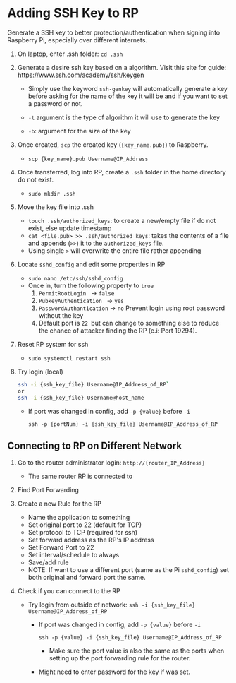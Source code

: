 # Adding SSH Key to RP

Generate a SSH key to better protection/authentication when signing into Raspberry Pi, especially over different internets. 

1. On laptop, enter .ssh folder: `cd .ssh`

2. Generate a desire ssh key based on a algorithm. Visit this site for guide: https://www.ssh.com/academy/ssh/keygen
   - Simply use the keyword `ssh-genkey` will automatically generate a key before asking for the name of the key it will be and if you want to set a password or not.

   - `-t` argument is the type of algorithm it will use to generate the key

   - `-b`: argument for the size of the key

     

3. Once created, `scp` the created key (`{key_name.pub}`) to Raspberry. 
   - `scp {key_name}.pub Username@IP_Address`

4. Once transferred, log into RP, create a `.ssh` folder in the home directory do not exist.
   - `sudo mkdir .ssh`

5. Move the key file into .ssh
   - `touch .ssh/authorized_keys`: to create a new/empty file if do not exist, else update timestamp
   - `cat <file.pub> >> .ssh/authorized_keys`: takes the contents of a file and appends (`>>`) it to the `authorized_keys` file.
   - Using single `>` will overwrite the entire file rather appending

6. Locate `sshd_config` and edit some properties in RP
   - `sudo nano /etc/ssh/sshd_config`
   - Once in, turn the following property to `true`
     1. `PermitRootLogin ` → `false`
     2. `PubkeyAuthentication ` → `yes` 
     3. `PasswordAuthantication` → `no` Prevent login using root password without the key
     4. Default port is `22 `but can change to something else to reduce the chance of attacker finding the RP (e.i: Port 19294).

7. Reset RP system for ssh
   - `sudo systemctl restart ssh`

8. Try login (local) 

   ```bash
   ssh -i {ssh_key_file} Username@IP_Address_of_RP`
   or
   ssh -i {ssh_key_file} Username@host_name
   ```

   - If port was changed in config, add `-p {value}` before `-i`

     `ssh -p {portNum} -i {ssh_key_file} Username@IP_Address_of_RP`

## Connecting to RP on Different Network

1. Go to the router administrator login: `http://{router_IP_Address}`

   - The same router RP is connected to

2. Find Port Forwarding

3. Create a new Rule for the RP

   - Name the application to something
   - Set original port to 22 (default for TCP)
   - Set protocol to TCP (required for ssh)
   - Set forward address as the RP's IP address
   - Set Forward Port to 22
   - Set interval/schedule to always
   - Save/add rule
   - NOTE: If want to use a different port (same as the Pi `sshd_config`) set both original and forward port the same. 

4. Check if you can connect to the RP

   - Try login from outside of network: `ssh -i {ssh_key_file} Username@IP_Address_of_RP`
     
     - If port was changed in config, add `-p {value}` before `-i`
     
       `ssh -p {value} -i {ssh_key_file} Username@IP_Address_of_RP`
     
       - Make sure the port value is also the same as the ports when setting up the port forwarding rule for the router. 
     
     - Might need to enter password for the key if was set.

